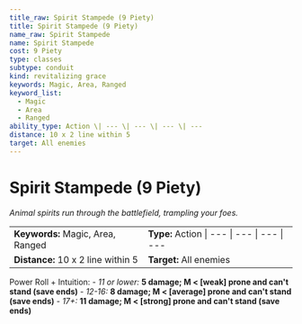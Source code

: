 ```yaml
---
title_raw: Spirit Stampede (9 Piety)
title: Spirit Stampede (9 Piety)
name_raw: Spirit Stampede
name: Spirit Stampede
cost: 9 Piety
type: classes
subtype: conduit
kind: revitalizing grace
keywords: Magic, Area, Ranged
keyword_list:
  - Magic
  - Area
  - Ranged
ability_type: Action \| --- \| --- \| --- \| ---
distance: 10 x 2 line within 5
target: All enemies
---
```


# Spirit Stampede (9 Piety)

*Animal spirits run through the battlefield, trampling your foes.*

|                                    |                                              |
| :--------------------------------- | :------------------------------------------- |
| **Keywords:** Magic, Area, Ranged  | **Type:** Action \| --- \| --- \| --- \| --- |
| **Distance:** 10 x 2 line within 5 | **Target:** All enemies                      |

Power Roll + Intuition: - *11 or lower:* **5 damage; M \< \[weak\] prone and can't stand (save ends)** - *12-16:* **8 damage; M \< \[average\] prone and can't stand (save ends)** - *17+:* **11 damage; M \< \[strong\] prone and can't stand (save ends)**
